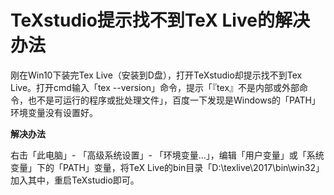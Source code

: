 # TeXstudio提示找不到TeX Live的解决办法

刚在Win10下装完Tex Live（安装到D盘），打开TeXstudio却提示找不到Tex Live。打开cmd输入「tex --version」命令，提示「『tex』不是内部或外部命令，也不是可运行的程序或批处理文件」，百度一下发现是Windows的「PATH」环境变量没有设置好。

**解决办法**

右击「此电脑」- 「高级系统设置」- 「环境变量...」，编辑「用户变量」或「系统变量」下的「PATH」变量，将TeX Live的bin目录「D:\texlive\2017\bin\win32」加入其中，重启TeXstudio即可。